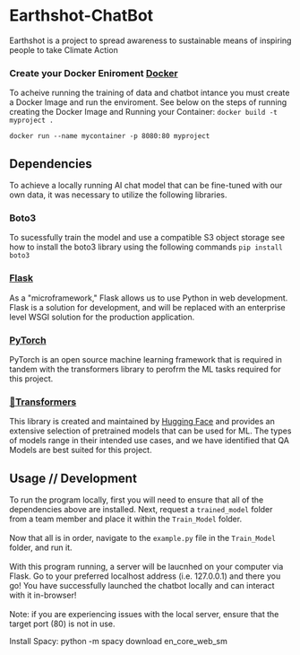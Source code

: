 # Earthshot-ChatBot
Earthshot is a project to spread awareness to sustainable means of inspiring people to take Climate Action

### Create your Docker Eniroment [Docker](https://www.docker.com/)
To acheive running the training of data and chatbot intance you must create a Docker Image and run the enviroment. See below on the steps of running creating the Docker Image and Running your Container:
```docker build -t myproject .```

```docker run --name mycontainer -p 8080:80 myproject```

## Dependencies
To achieve a locally running AI chat model that can be fine-tuned with our own data, it was necessary to utilize the following libraries.

### Boto3 
To sucessfully train the model and use a compatible S3 object storage see how to install the boto3 library using the following commands
```pip install boto3```

### [Flask](https://pypi.org/project/Flask/)
As a "microframework," Flask allows us to use Python in web development. Flask is a solution for development, and will be replaced with an enterprise level WSGI solution for the production application. 
### [PyTorch](https://pytorch.org/get-started/locally/)
PyTorch is an open source machine learning framework that is required in tandem with the transformers library to perofrm the ML tasks required for this project.
### [🤗Transformers](https://pypi.org/project/transformers/)
This library is created and maintained by [Hugging Face](https://huggingface.co/) and provides an extensive selection of pretrained models that can be used for ML. The types of models range in their intended use cases, and we have identified that QA Models are best suited for this project.

## Usage // Development
To run the program locally, first you will need to ensure that all of the dependencies above are installed. Next, request a ```trained_model``` folder from a team member and place it within the ```Train_Model``` folder. </br></br>
Now that all is in order, navigate to the ```example.py``` file in the ```Train_Model``` folder, and run it. </br></br> With this program running, a server will be laucnhed on your computer via Flask. Go to your preferred localhost address (i.e. 127.0.0.1) and there you go! You have successfully launched the chatbot locally and can interact with it in-browser!</br></br>Note: if you are experiencing issues with the local server, ensure that the target port (80) is not in use.



Install Spacy:
python -m spacy download en_core_web_sm
